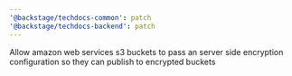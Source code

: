 ```yaml
---
'@backstage/techdocs-common': patch
'@backstage/techdocs-backend': patch
---
```


Allow amazon web services s3 buckets to pass an server side encryption configuration so they can publish to encrypted buckets
